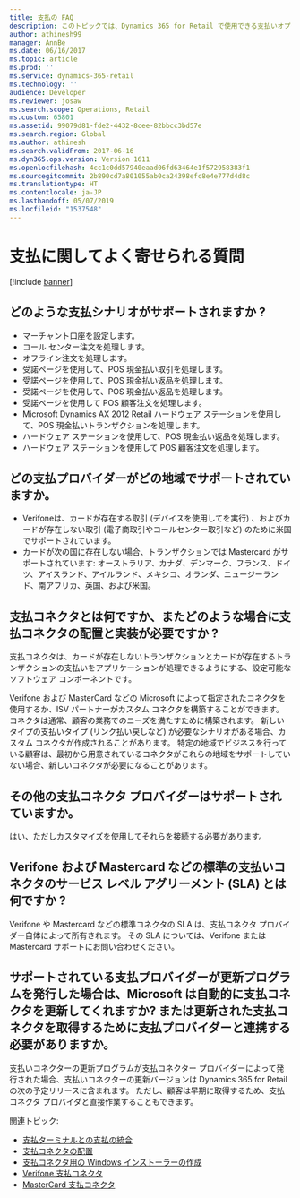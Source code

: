 ```yaml
---
title: 支払の FAQ
description: このトピックでは、Dynamics 365 for Retail で使用できる支払いオプションについて説明します。
author: athinesh99
manager: AnnBe
ms.date: 06/16/2017
ms.topic: article
ms.prod: ''
ms.service: dynamics-365-retail
ms.technology: ''
audience: Developer
ms.reviewer: josaw
ms.search.scope: Operations, Retail
ms.custom: 65801
ms.assetid: 99079d81-fde2-4432-8cee-82bbcc3bd57e
ms.search.region: Global
ms.author: athinesh
ms.search.validFrom: 2017-06-16
ms.dyn365.ops.version: Version 1611
ms.openlocfilehash: 4cc1c0dd57940eaad06fd63464e1f572958383f1
ms.sourcegitcommit: 2b890cd7a801055ab0ca24398efc8e4e777d4d8c
ms.translationtype: HT
ms.contentlocale: ja-JP
ms.lasthandoff: 05/07/2019
ms.locfileid: "1537548"
---
```

# <a name="payments-faq"></a>支払に関してよく寄せられる質問

[!include [banner](../../includes/banner.md)]

## <a name="what-payment-scenarios-are-supported"></a>どのような支払シナリオがサポートされますか ?
- マーチャント口座を設定します。
- コール センター注文を処理します。
- オフライン注文を処理します。
- 受諾ページを使用して、POS 現金払い取引を処理します。
- 受諾ページを使用して、POS 現金払い返品を処理します。
- 受諾ページを使用して、POS 現金払い返品を処理します。
- 受諾ページを使用して POS 顧客注文を処理します。
- Microsoft Dynamics AX 2012 Retail ハードウェア ステーションを使用して、POS 現金払いトランザクションを処理します。
- ハードウェア ステーションを使用して、POS 現金払い返品を処理します。
- ハードウェア ステーションを使用して POS 顧客注文を処理します。

        
## <a name="which-payment-providers-are-supported-and-in-what-regions"></a>どの支払プロバイダーがどの地域でサポートされていますか。
- Verifoneは、カードが存在する取引 (デバイスを使用してを実行) 、およびカードが存在しない取引 (電子商取引やコールセンター取引など) のために米国でサポートされています。
- カードが次の国に存在しない場合、トランザクションでは Mastercard がサポートされています: オーストラリア、カナダ、デンマーク、フランス、ドイツ、アイスランド、アイルランド、メキシコ、オランダ、ニュージーランド、南アフリカ、英国、および米国。


## <a name="what-is-a-payment-connector-and-in-what-cases-do-i-need-to-deploy-and-implement-a-payment-connector"></a>支払コネクタとは何ですか、またどのような場合に支払コネクタの配置と実装が必要ですか ?
支払コネクタは、カードが存在しないトランザクションとカードが存在するトランザクションの支払いをアプリケーションが処理できるようにする、設定可能なソフトウェア コンポーネントです。

Verifone および MasterCard などの Microsoft によって指定されたコネクタを使用するか、ISV パートナーがカスタム コネクタを構築することができます。 コネクタは通常、顧客の業務でのニーズを満たすために構築されます。 新しいタイプの支払いタイプ (リンク払い戻しなど) が必要なシナリオがある場合、カスタム コネクタが作成されることがあります。 特定の地域でビジネスを行っている顧客は、最初から用意されているコネクタがこれらの地域をサポートしていない場合、新しいコネクタが必要になることがあります。
          
## <a name="are-other-payment-connector-providers-supported"></a>その他の支払コネクタ プロバイダーはサポートされていますか。
はい、ただしカスタマイズを使用してそれらを接続する必要があります。

## <a name="what-is-the-service-level-agreement-sla-for-out-of-box-payment-connectors-like-verifone-and-mastercard"></a>Verifone および Mastercard などの標準の支払いコネクタのサービス レベル アグリーメント (SLA) とは何ですか ?
Verifone や Mastercard などの標準コネクタの SLA は、支払コネクタ プロバイダー自体によって所有されます。 その SLA については、Verifone または Mastercard サポートにお問い合わせください。
        
## <a name="if-a-supported-payment-provider-issues-an-update-will-microsoft-automatically-update-the-payment-connector-or-do-i-need-to-work-with-the-payment-provider-to-get-the-updated-payment-connector"></a>サポートされている支払プロバイダーが更新プログラムを発行した場合は、Microsoft は自動的に支払コネクタを更新してくれますか? または更新された支払コネクタを取得するために支払プロバイダーと連携する必要がありますか。
支払いコネクターの更新プログラムが支払コネクター プロバイダーによって発行された場合、支払いコネクターの更新バージョンは Dynamics 365 for Retail の次の予定リリースに含まれます。 ただし、顧客は早期に取得するため、支払コネクタ プロバイダと直接作業することもできます。

        
関連トピック: 
- [支払ターミナルとの支払の統合](end-to-end-payment-extension.md)
- [支払コネクタの配置](deploy-payment-connector.md)
- [支払コネクタ用の Windows インストーラーの作成](create-windows-installer-payment-connector.md)
- [Verifone 支払コネクタ](https://dynamics.verifone.com/repo/)
- [MasterCard 支払コネクタ](https://www.simplify.com/microsoft/) 
